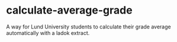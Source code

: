 # calculate-average-grade
A way for Lund University students to calculate their grade average automatically with a ladok extract.

